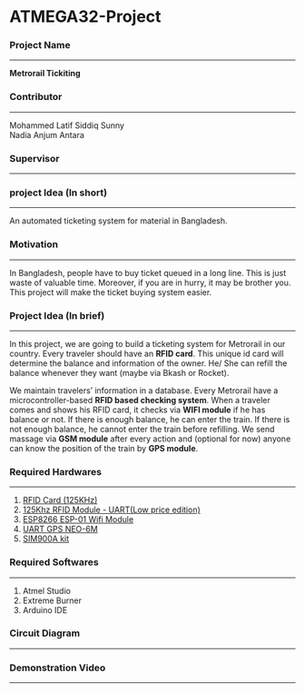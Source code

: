 # ATMEGA32-Project
### Project Name
-----------------
<b>Metrorail Tickiting</b><br>
### Contributor
-----------------
Mohammed Latif Siddiq Sunny<br>
Nadia Anjum Antara<br>
### Supervisor 
-----------------
### project Idea (In short)
-----------------
An automated ticketing system for material in Bangladesh.<br>
### Motivation 
-----------------
In Bangladesh, people have to buy ticket queued in a long line. This is just waste of valuable time. Moreover, if you are in hurry, it may be brother you. This project will make the ticket buying system easier.<br>
### Project Idea (In brief)
-----------------

In this project, we are going to build a ticketing system for Metrorail in our country. Every traveler should have an <b>RFID card</b>. This unique id card will determine the balance and information of the owner. He/ She can refill the balance whenever they want (maybe via Bkash or Rocket). <br>
 
We maintain travelers’ information in a database. Every Metrorail have a microcontroller-based <b>RFID based checking system</b>. When a traveler comes and shows his RFID card, it checks via <b>WIFI module</b> if he has balance or not. If there is enough balance, he can enter the train. If there is not enough balance, he cannot enter the train before refilling. We send massage via <b>GSM module</b> after every action and (optional for now) anyone can know the position of the train by <b>GPS module</b>.<br>
### Required Hardwares
-----------------
1. <a href="https://www.techshopbd.com/product-categories/miscellaneous-98724/41/rfid-tag-125khz-techshop-bangladesh
">RFID Card (125KHz) </a>
2. <a href="https://www.techshopbd.com/product-categories/rf/2402/125khz-rfid-module-uart-low-price-edition-techshop-bangladesh"> 125Khz RFID Module - UART(Low price edition) </a>
3. <a href="https://www.techshopbd.com/product-categories/wifi/2583/esp8266-esp-01-wifi-module-techshop-bangladesh
">ESP8266 ESP-01 Wifi Module </a>
4. <a href="https://www.techshopbd.com/product-categories/modules/2984/uart-gps-neo-6m-techshop-bangladesh
"> UART GPS NEO-6M </a> 
5. <a href="https://www.techshopbd.com/product-categories/eval-board/2041/sim900a-kit-techshop-bangladesh"> SIM900A kit </a><br>

### Required Softwares
-----------------
1. Atmel Studio
2. Extreme Burner
3. Arduino IDE<br>
### Circuit Diagram
-----------------
### Demonstration Video
-----------------
